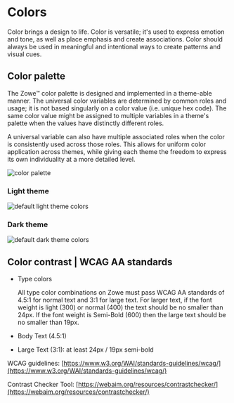 # Colors

Color brings a design to life. Color is versatile; it's used to express emotion and tone, as well as place emphasis and create associations. Color should always be used in meaningful and intentional ways to create patterns and visual cues.

## Color palette

The Zowe&trade; color palette is designed and implemented in a theme-able manner. The universal color variables are determined by common roles and usage; it is not based singularly on a color value (i.e. unique hex code). The same color value might be assigned to multiple variables in a theme's palette when the values have distinctly different roles.

A universal variable can also have multiple associated roles when the color is consistently used across those roles. This allows for uniform color application across themes, while giving each theme the freedom to express its own individuality at a more detailed level.

 ![color palette](/v1.24.x/images/extender/full_palette.png)

### Light theme
![default light theme colors](/v1.24.x/images/extender/light_palette.png)

### Dark theme
![default dark theme colors](/v1.24.x/images/extender/dark_palette.png)

## Color contrast | WCAG AA standards

- Type colors

  All type color combinations on Zowe must pass WCAG AA standards of 4.5:1 for normal text and 3:1 for large text. For larger text, if the font weight is light (300) or normal (400) the text should be no smaller than 24px. If the font weight is Semi-Bold (600) then the large text should be no smaller than 19px.

- Body Text (4.5:1)

- Large Text (3:1): at least 24px / 19px semi-bold

WCAG guidelines: [https://www.w3.org/WAI/standards-guidelines/wcag/](https://www.w3.org/WAI/standards-guidelines/wcag/)

Contrast Checker Tool: [https://webaim.org/resources/contrastchecker/](https://webaim.org/resources/contrastchecker/)
